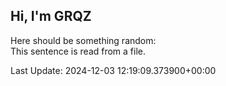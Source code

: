 ## Hi, I'm GRQZ
Here should be something random:  
This sentence is read from a file.


Last Update: 2024-12-03 12:19:09.373900+00:00

